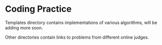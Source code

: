 # Coding Practice

Templates directory contains implementations of various algorithms, will be adding more soon.

Other directories contain links to problems from different online judges.
